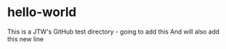 # hello-world
This is a JTW's GitHub test directory - going to add this
And will also add this new line
